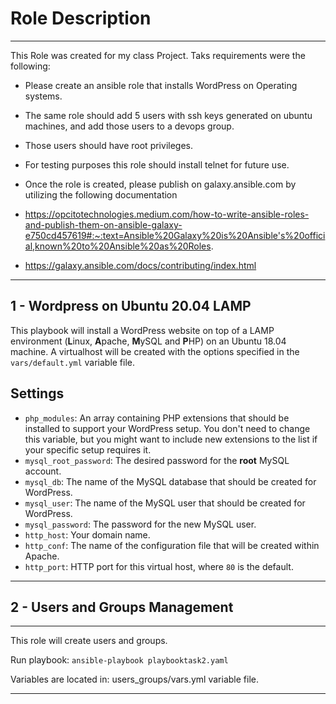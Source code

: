 Role Description
=========


------------

This Role was created for my class Project. Taks requirements were the following:


- Please create an ansible role that installs WordPress on Operating systems. 

- The same role should add 5 users with ssh keys generated on ubuntu machines, and add those users to a devops group.

- Those users should have root privileges.

- For testing purposes this role should install telnet for future use. 
- Once the role is created, please publish on galaxy.ansible.com by utilizing the following documentation

- https://opcitotechnologies.medium.com/how-to-write-ansible-roles-and-publish-them-on-ansible-galaxy-e750cd457619#:~:text=Ansible%20Galaxy%20is%20Ansible's%20official,known%20to%20Ansible%20as%20Roles.

- https://galaxy.ansible.com/docs/contributing/index.html
--------------


1 - Wordpress on Ubuntu 20.04 LAMP
------------------


This playbook will install a WordPress website on top of a LAMP environment (**L**inux, **A**pache, **M**ySQL and **P**HP) on an Ubuntu 18.04 machine. A virtualhost will be created with the options specified in the `vars/default.yml` variable file.


## Settings

- `php_modules`:  An array containing PHP extensions that should be installed to support your WordPress setup. You don't need to change this variable, but you might want to include new extensions to the list if your specific setup requires it.
- `mysql_root_password`: The desired password for the **root** MySQL account.
- `mysql_db`: The name of the MySQL database that should be created for WordPress.
- `mysql_user`: The name of the MySQL user that should be created for WordPress.
- `mysql_password`: The password for the new MySQL user.
- `http_host`: Your domain name.
- `http_conf`: The name of the configuration file that will be created within Apache.
- `http_port`: HTTP port for this virtual host, where `80` is the default. 

----------------


2 - Users and Groups Management
------------------
------------

This role  will create users and groups.

Run playbook: `ansible-playbook playbooktask2.yaml` 

Variables are located in: users_groups/vars.yml variable file.



-------

